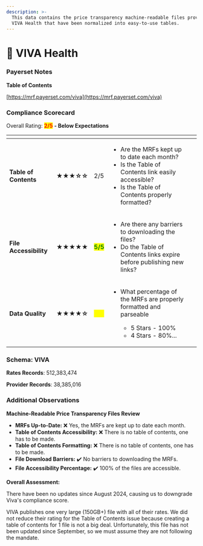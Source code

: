 ```yaml
---
description: >-
  This data contains the price transparency machine-readable files provided by
  VIVA Health that have been normalized into easy-to-use tables.
---
```


# 🔴 VIVA Health

### Payerset Notes

**Table of Contents**

[https://mrf.payerset.com/viva](https://mrf.payerset.com/viva)

### Compliance Scorecard

Overall Rating: <mark style="color:red;">**2/5**</mark> **- Below Expectations**

<table data-view="cards"><thead><tr><th></th><th></th><th></th><th></th><th data-hidden data-card-cover data-type="files"></th></tr></thead><tbody><tr><td><strong>Table of Contents</strong></td><td><strong>★★★☆☆</strong></td><td>2/5</td><td><ul><li>Are the MRFs kept up to date each month? </li><li>Is the Table of Contents link easily accessible?</li><li>Is the Table of Contents properly formatted?</li></ul></td><td></td></tr><tr><td><strong>File Accessibility</strong></td><td><strong>★★★★★</strong></td><td><mark style="color:green;"><strong>5/5</strong></mark></td><td><ul><li>Are there any barriers to downloading the files?</li><li>Do the Table of Contents links expire before publishing new links?</li></ul></td><td></td></tr><tr><td><strong>Data Quality</strong></td><td><strong>★★★★☆</strong></td><td><mark style="color:yellow;"><strong>4/5</strong></mark></td><td><ul><li><p>What percentage of the MRFs are properly formatted and parseable</p><ul><li>5 Stars - 100%</li><li>4 Stars - 80%...</li></ul></li></ul></td><td></td></tr></tbody></table>

### Schema: VIVA

**Rates Records**: 512,383,474

**Provider Records**: 38,385,016

### Additional Observations

**Machine-Readable Price Transparency Files Review**

* **MRFs Up-to-Date:** :x: Yes, the MRFs are kept up to date each month.
* **Table of Contents Accessibility:** ❌ There is no table of contents, one has to be made.
* **Table of Contents Formatting:** ❌ There is no table of contents, one has to be made.
* **File Download Barriers:** ✔️ No barriers to downloading the MRFs.
* **File Accessibility Percentage:** ✔️ 100% of the files are accessible.

**Overall Assessment:**&#x20;

There have been no updates since August 2024, causing us to downgrade Viva's compliance score.

VIVA publishes one very large (150GB+) file with all of their rates. We did not reduce their rating for the Table of Contents issue because creating a table of contents for 1 file is not a big deal. Unfortunately, this file has not been updated since September, so we must assume they are not following the mandate.
